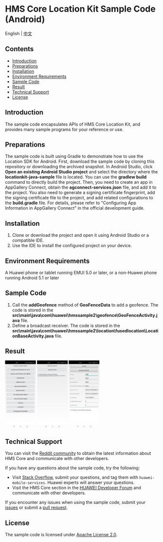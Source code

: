 #  HMS Core Location Kit Sample Code (Android)
English | [中文](README_ZH.md)

## Contents
 * [Introduction](#Introduction)
 * [Preparations](#Preparations)
 * [Installation](#Installation)
 * [Environment Requirements](#Environment-Requirements)
 * [Sample Code](#Sample-Code)
 * [Result](#Result)
 * [Technical Support](#Technical-Support)
 * [License](#License)

## Introduction
The sample code encapsulates APIs of HMS Core Location Kit, and provides many sample programs for your reference or use.
## Preparations
The sample code is built using Gradle to demonstrate how to use the Location SDK for Android. First, download the sample code by cloning this repository or downloading the archived snapshot. In Android Studio, click **Open an existing Android Studio project** and select the directory where the **locationkit-java-sample** file is located. You can use the **gradlew build** command to directly build the project. Then, you need to create an app in AppGallery Connect, obtain the **agconnect-services.json** file, and add it to the project. You also need to generate a signing certificate fingerprint, add the signing certificate file to the project, and add related configurations to the **build.gradle** file. For details, please refer to "Configuring App Information in AppGallery Connect" in the official development guide.
## Installation
1.	Clone or download the project and open it using Android Studio or a compatible IDE.
2.	Use the IDE to install the configured project on your device.
## Environment Requirements
A Huawei phone or tablet running EMUI 5.0 or later, or a non-Huawei phone running Android 5.1 or later
## Sample Code
1.	Call the **addGeofence** method of **GeoFenceData** to add a geofence.  The code is stored in the **src\main\java\com\huawei\hmssample2\geofence\GeoFenceActivity.java** file.
2.	Define a broadcast receiver. The code is stored in the **src\main\java\com\huawei\hmssample2\location\fusedlocation\LocationBaseActivity.java** file.
## Result
<img src="hms-location-demo-android-studio/images/home.jpg" width = 20% height = 20%> <img src="hms-location-demo-android-studio/images/locationgetlast.jpg" width = 20% height = 20%> <img src="hms-location-demo-android-studio/images/locationhd.jpg" width = 20% height = 20%>

## Technical Support
You can visit the [Reddit community](https://www.reddit.com/r/HuaweiDevelopers/) to obtain the latest information about HMS Core and communicate with other developers.

If you have any questions about the sample code, try the following:
- Visit [Stack Overflow](https://stackoverflow.com/questions/tagged/huawei-mobile-services?tab=Votes), submit your questions, and tag them with `huawei-mobile-services`. Huawei experts will answer your questions.
- Visit the HMS Core section in the [HUAWEI Developer Forum](https://forums.developer.huawei.com/forumPortal/en/home?fid=0101187876626530001?ha_source=hms1) and communicate with other developers.

If you encounter any issues when using the sample code, submit your [issues](https://github.com/HMS-Core/hms-location-demo/issues) or submit a [pull request](https://github.com/HMS-Core/hms-location-demo/pulls).

## License
The sample code is licensed under [Apache License 2.0](http://www.apache.org/licenses/LICENSE-2.0).
